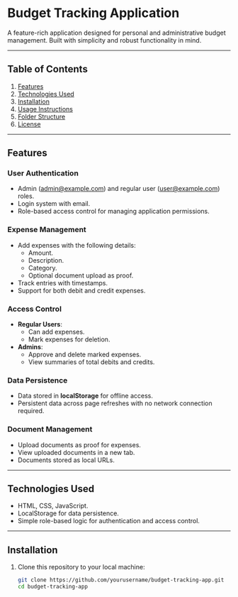 # **Budget Tracking Application**

A feature-rich application designed for personal and administrative budget management. Built with simplicity and robust functionality in mind.

---

## **Table of Contents**

1. [Features](#features)  
2. [Technologies Used](#technologies-used)  
3. [Installation](#installation)  
4. [Usage Instructions](#usage-instructions)  
5. [Folder Structure](#folder-structure)  
6. [License](#license)

---

## **Features**

### **User Authentication**
- Admin (admin@example.com) and regular user (user@example.com) roles.
- Login system with email.
- Role-based access control for managing application permissions.

### **Expense Management**
- Add expenses with the following details:
  - Amount.
  - Description.
  - Category.
  - Optional document upload as proof.
- Track entries with timestamps.
- Support for both debit and credit expenses.

### **Access Control**
- **Regular Users**:
  - Can add expenses.
  - Mark expenses for deletion.
- **Admins**:
  - Approve and delete marked expenses.
  - View summaries of total debits and credits.

### **Data Persistence**
- Data stored in **localStorage** for offline access.
- Persistent data across page refreshes with no network connection required.

### **Document Management**
- Upload documents as proof for expenses.
- View uploaded documents in a new tab.
- Documents stored as local URLs.

---

## **Technologies Used**
- HTML, CSS, JavaScript.
- LocalStorage for data persistence.
- Simple role-based logic for authentication and access control.

---

## **Installation**

1. Clone this repository to your local machine:
   ```bash
   git clone https://github.com/yourusername/budget-tracking-app.git
   cd budget-tracking-app
